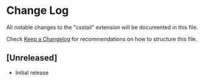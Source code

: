 # Change Log

All notable changes to the "csstail" extension will be documented in this file.

Check [Keep a Changelog](http://keepachangelog.com/) for recommendations on how to structure this file.

## [Unreleased]

- Initial release